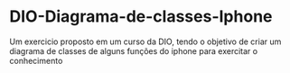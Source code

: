 # DIO-Diagrama-de-classes-Iphone
 Um exercicio proposto em um curso da DIO, tendo o objetivo de criar um diagrama de classes de alguns funções do iphone para exercitar o conhecimento
